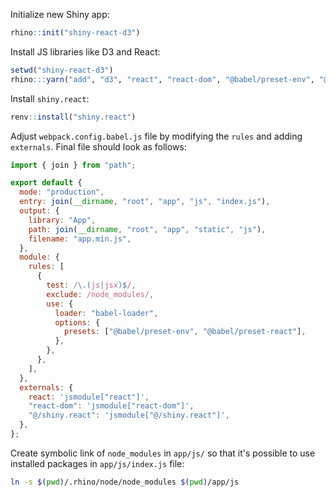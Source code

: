 Initialize new Shiny app:

```r
rhino::init("shiny-react-d3")
```

Install JS libraries like D3 and React:

```r
setwd("shiny-react-d3")
rhino:::yarn("add", "d3", "react", "react-dom", "@babel/preset-env", "@babel/preset-react")
```

Install `shiny.react`:

```r
renv::install("shiny.react")
```

Adjust `webpack.config.babel.js` file by modifying the `rules` and adding `externals`. Final file should look as follows:

```js
import { join } from "path";

export default {
  mode: "production",
  entry: join(__dirname, "root", "app", "js", "index.js"),
  output: {
    library: "App",
    path: join(__dirname, "root", "app", "static", "js"),
    filename: "app.min.js",
  },
  module: {
    rules: [
      {
        test: /\.(js|jsx)$/,
        exclude: /node_modules/,
        use: {
          loader: "babel-loader",
          options: {
            presets: ["@babel/preset-env", "@babel/preset-react"],
          },
        },
      },
    ],
  },
  externals: {
    react: 'jsmodule["react"]',
    "react-dom": 'jsmodule["react-dom"]',
    "@/shiny.react": 'jsmodule["@/shiny.react"]',
  },
};
```

Create symbolic link of `node_modules` in `app/js/` so that it's possible to use installed packages in `app/js/index.js` file:

```bash
ln -s $(pwd)/.rhino/node/node_modules $(pwd)/app/js
```
